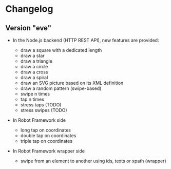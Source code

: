 # Changelog


## Version "eve"

* In the Node.js backend (HTTP REST API), new features are provided:
	* draw a square with a dedicated length
	* draw a star
	* draw a triangle
	* draw a circle
	* draw a cross
	* draw a spiral
	* draw an SVG picture based on its XML definition
	* draw a random pattern (swipe-based)
	* swipe n times
	* tap n times
	* stress taps (TODO)
	* stress swipes (TODO)

* In Robot Framework side
	* long tap on coordinates
	* double tap on coordinates
	* triple tap on coordinates

* In Robot Framework wrapper side	
	* swipe from an element to another using ids, texts or xpath (wrapper)
